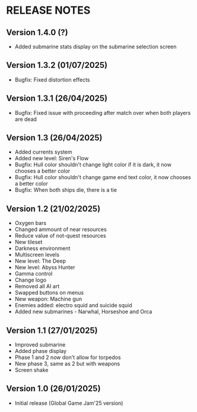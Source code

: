 # RELEASE NOTES

## Version 1.4.0 (?)

- Added submarine stats display on the submarine selection screen

## Version 1.3.2 (01/07/2025)

- Bugfix: Fixed distortion effects

## Version 1.3.1 (26/04/2025)

- Bugfix: Fixed issue with proceeding after match over when both players are dead

## Version 1.3 (26/04/2025)

- Added currents system
- Added new level: Siren's Flow
- Bugfix: Hull color shouldn't change light color if it is dark, it now chooses a better color
- Bugfix: Hull color shouldn't change game end text color, it now chooses a better color
- Bugfix: When both ships die, there is a tie

## Version 1.2 (21/02/2025)

- Oxygen bars
- Changed ammount of near resources
- Reduce value of not-quest resources
- New tileset
- Darkness environment
- Multiscreen levels
- New level: The Deep
- New level: Abyss Hunter
- Gamma control
- Change logo
- Removed all AI art
- Swapped buttons on menus
- New weapon: Machine gun
- Enemies added: electro squid and suicide squid
- Added new submarines - Narwhal, Horseshoe and Orca

## Version 1.1 (27/01/2025)

- Improved submarine
- Added phase display
- Phase 1 and 2 now don't allow for torpedos
- New phase 3, same as 2 but with weapons
- Screen shake

## Version 1.0 (26/01/2025)

- Initial release (Global Game Jam'25 version)

